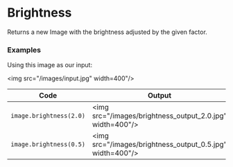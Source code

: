 Brightness
=========

Returns a new Image with the brightness adjusted by the given factor.


### Examples

Using this image as our input:

<img src="/images/input.jpg" width=400"/>

| Code | Output |
| ---- | ------ |
| `image.brightness(2.0)`                  | <img src="/images/brightness_output_2.0.jpg" width=400"/> |
| `image.brightness(0.5)`                  | <img src="/images/brightness_output_0.5.jpg" width=400"/> |
